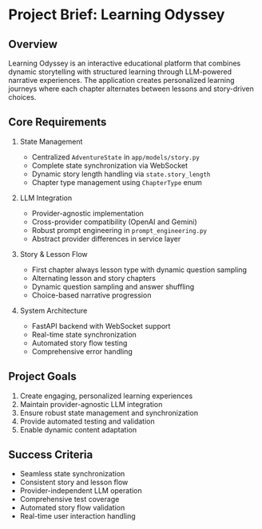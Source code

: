 # Project Brief: Learning Odyssey

## Overview
Learning Odyssey is an interactive educational platform that combines dynamic storytelling with structured learning through LLM-powered narrative experiences. The application creates personalized learning journeys where each chapter alternates between lessons and story-driven choices.

## Core Requirements

1. State Management
   - Centralized `AdventureState` in `app/models/story.py`
   - Complete state synchronization via WebSocket
   - Dynamic story length handling via `state.story_length`
   - Chapter type management using `ChapterType` enum

2. LLM Integration
   - Provider-agnostic implementation
   - Cross-provider compatibility (OpenAI and Gemini)
   - Robust prompt engineering in `prompt_engineering.py`
   - Abstract provider differences in service layer

3. Story & Lesson Flow
   - First chapter always lesson type with dynamic question sampling
   - Alternating lesson and story chapters
   - Dynamic question sampling and answer shuffling
   - Choice-based narrative progression

4. System Architecture
   - FastAPI backend with WebSocket support
   - Real-time state synchronization
   - Automated story flow testing
   - Comprehensive error handling

## Project Goals
1. Create engaging, personalized learning experiences
2. Maintain provider-agnostic LLM integration
3. Ensure robust state management and synchronization
4. Provide automated testing and validation
5. Enable dynamic content adaptation

## Success Criteria
- Seamless state synchronization
- Consistent story and lesson flow
- Provider-independent LLM operation
- Comprehensive test coverage
- Automated story flow validation
- Real-time user interaction handling
